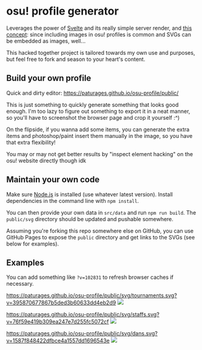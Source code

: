 # osu! profile generator

Leverages the power of [Svelte](https://svelte.dev/) and its really simple server render,
and [this concept](https://github.com/sindresorhus/css-in-readme-like-wat): since including
images in osu! profiles is common and SVGs can be embedded as images, well...

This hacked together project is tailored towards my own use and purposes, but feel free to fork
and season to your heart's content.

## Build your own profile

Quick and dirty editor: https://paturages.github.io/osu-profile/public/

This is just something to quickly generate something that looks good enough. I'm too lazy to
figure out something to export it in a neat manner, so you'll have to screenshot the browser page
and crop it yourself :^)

On the flipside, if you wanna add some items, you can generate the extra items and photoshop/paint
insert them manually in the image, so you have that extra flexibility!

You may or may not get better results by "inspect element hacking" on the osu! website directly
though idk

## Maintain your own code

Make sure [Node.js](https://nodejs.org/en/) is installed (use whatever latest version).
Install dependencies in the command line with `npm install`.

You can then provide your own data in `src/data` and run `npm run build`.
The `public/svg` directory should be updated and pushable somewhere.

Assuming you're forking this repo somewhere else on GitHub, you can use GitHub Pages to expose
the `public` directory and get links to the SVGs (see below for examples).

## Examples

You can add something like `?v=102831` to refresh browser caches if necessary.

https://paturages.github.io/osu-profile/public/svg/tournaments.svg?v=395870677867b5ded3b60633dd4eb2d9
![](https://paturages.github.io/osu-profile/public/svg/tournaments.svg?v=395870677867b5ded3b60633dd4eb2d9)

https://paturages.github.io/osu-profile/public/svg/staffs.svg?v=76f59e419b309ea247e7d255fc5072cf
![](https://paturages.github.io/osu-profile/public/svg/staffs.svg?v=76f59e419b309ea247e7d255fc5072cf)

https://paturages.github.io/osu-profile/public/svg/dans.svg?v=1587f848422dfbce4a1557dd1696543e
![](https://paturages.github.io/osu-profile/public/svg/dans.svg?v=1587f848422dfbce4a1557dd1696543e)
